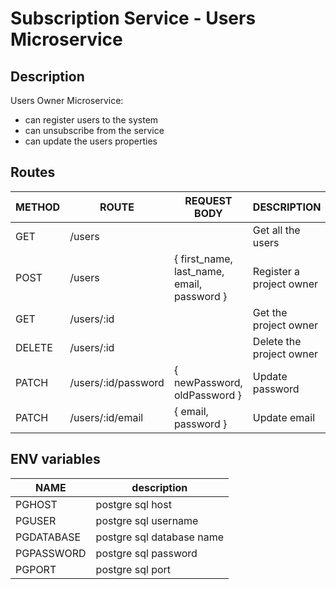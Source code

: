 # Subscription Service - Users Microservice
## Description
Users Owner Microservice:
- can register users to the system
- can unsubscribe from the service
- can update the users properties

## Routes
|METHOD|ROUTE              |REQUEST BODY                               |DESCRIPTION             |
|------|-------------------|-------------------------------------------|------------------------|
|GET   |/users             |                                           |Get all the users       |
|POST  |/users             |{ first_name, last_name, email, password } |Register a project owner|
|GET   |/users/:id         |                                           |Get the project owner   |
|DELETE|/users/:id         |                                           |Delete the project owner|
|PATCH |/users/:id/password|{ newPassword, oldPassword }               |Update password         |
|PATCH |/users/:id/email   |{ email, password }                        |Update email            |

## ENV variables
|NAME      |description              |
|----------|-------------------------|
|PGHOST    |postgre sql host         |
|PGUSER    |postgre sql username     |
|PGDATABASE|postgre sql database name|
|PGPASSWORD|postgre sql password     |
|PGPORT    |postgre sql port         |